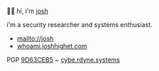 👋🏼 hi, i'm [josh](http://github.com/joshhighet)

i'm a security researcher and systems enthusiast. 

- [mailto://josh](mailto:josh@atdotcomdotcomdot.com?subject=web:)
- [whoami.joshhighet.com](https://whoami.joshhighet.com)

PGP [9D63CEB5](https://keybase.io/joshhighet/pgp_keys.asc) ~  [cybe.rdyne.systems](https://cybe.rdyne.systems)
